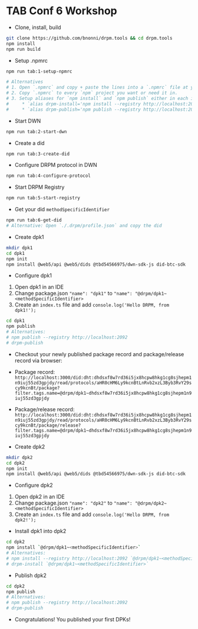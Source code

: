 # TAB Conf 6 Workshop

* Clone, install, build

```sh
git clone https://github.com/bnonni/drpm.tools && cd drpm.tools
npm install
npm run build
```

* Setup .npmrc

```sh
npm run tab:1-setup-npmrc

# Alternatives
# 1. Open `.npmrc` and copy + paste the lines into a `.npmrc` file at your `$HOME` dir.
# 2. Copy `.npmrc` to every `npm` project you want or need it in.
# 3. Setup aliases for `npm install` and `npm publish` either in each interactive shell or in your shell rc/profile (i.e. .bashrc, .zshrc, etc)
#     * `alias drpm-install='npm install --registry http://localhost:2092'`
#     * `alias drpm-publish='npm publish --registry http://localhost:2092'`
```

* Start DWN

```sh
npm run tab:2-start-dwn
```

* Create a did

```sh
npm run tab:3-create-did
```

* Configure DRPM protocol in DWN

```sh
npm run tab:4-configure-protocol
```

* Start DRPM Registry

```sh
npm run tab:5-start-registry
```

* Get your did `methodSpecificIdentifier`

```sh
npm run tab:6-get-did
# Alternative: Open `./.drpm/profile.json` and copy the did
```

* Create dpk1

```sh
mkdir dpk1
cd dpk1
npm init
npm install @web5/api @web5/dids @tbd54566975/dwn-sdk-js did-btc-sdk
```

* Configure dpk1

1. Open dpk1 in an IDE
2. Change package.json `"name": "dpk1"` to `"name": "@drpm/dpk1~<methodSpecificIdentifier>`
3. Create an `index.ts` file and add `console.log('Hello DRPM, from dpk1!');`

```sh
cd dpk1
npm publish
# Alternatives:
# npm publish --registry http://localhost:2092
# drpm-publish
```

* Checkout your newly published package record and package/release record via browser:

* Package record:
`http://localhost:3000/did:dht:dhdsxf8w7rd36i5jx8hcpw8hkg1cg8sjhepm1n9iuj55zd3gpjdy/read/protocols/aHR0cHM6Ly9kcnBtLnRvb2xzL3Byb3RvY29scy9kcnBt/package?filter.tags.name=@drpm/dpk1~dhdsxf8w7rd36i5jx8hcpw8hkg1cg8sjhepm1n9iuj55zd3gpjdy`

* Package/release record:
`http://localhost:3000/did:dht:dhdsxf8w7rd36i5jx8hcpw8hkg1cg8sjhepm1n9iuj55zd3gpjdy/read/protocols/aHR0cHM6Ly9kcnBtLnRvb2xzL3Byb3RvY29scy9kcnBt/package/release?filter.tags.name=@drpm/dpk1~dhdsxf8w7rd36i5jx8hcpw8hkg1cg8sjhepm1n9iuj55zd3gpjdy`

* Create dpk2

```sh
mkdir dpk2
cd dpk2
npm init
npm install @web5/api @web5/dids @tbd54566975/dwn-sdk-js did-btc-sdk
```

* Configure dpk2

1. Open dpk2 in an IDE
2. Change package.json `"name": "dpk2"` to `"name": "@drpm/dpk2~<methodSpecificIdentifier>`
3. Create an `index.ts` file and add `console.log('Hello DRPM, from dpk2!');`

* Install dpk1 into dpk2

```sh
cd dpk2
npm install `@drpm/dpk1~<methodSpecificIdentifier>`
# Alternatives:
# npm install --registry http://localhost:2092 `@drpm/dpk1~<methodSpecificIdentifier>`
# drpm-install `@drpm/dpk1~<methodSpecificIdentifier>`
```

* Publish dpk2

```sh
cd dpk2
npm publish
# Alternatives:
# npm publish --registry http://localhost:2092
# drpm-publish
```

* Congratulations! You published your first DPKs!
